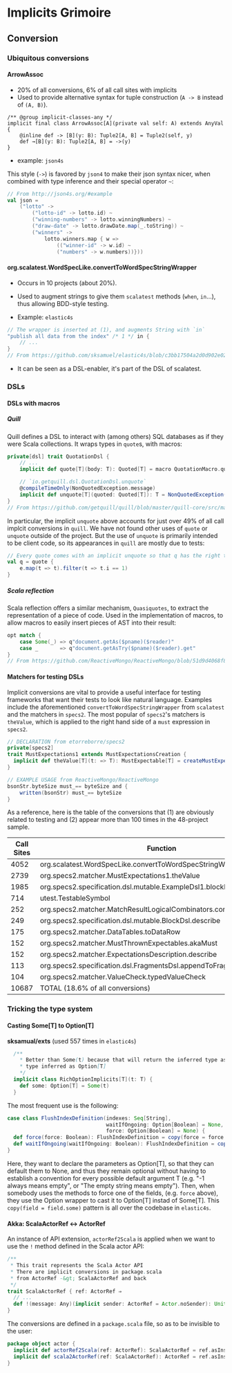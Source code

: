 # Implicits Grimoire

## Conversion

### Ubiquitous conversions 

#### ArrowAssoc

- 20% of all conversions, 6% of all call sites with implicits
- Used to provide alternative syntax for tuple construction (`A -> B` instead of `(A, B)`).

```
/** @group implicit-classes-any */
implicit final class ArrowAssoc[A](private val self: A) extends AnyVal {
    @inline def -> [B](y: B): Tuple2[A, B] = Tuple2(self, y)
    def →[B](y: B): Tuple2[A, B] = ->(y)
}
```

- example: `json4s`

This style (`->`) is favored by `json4` to make their json syntax nicer, when combined with type inference and their special operator `~`:

```scala
// From http://json4s.org/#example
val json =
    ("lotto" ->
        ("lotto-id" -> lotto.id) ~
        ("winning-numbers" -> lotto.winningNumbers) ~
        ("draw-date" -> lotto.drawDate.map(_.toString)) ~
        ("winners" ->
            lotto.winners.map { w =>
                (("winner-id" -> w.id) ~
                ("numbers" -> w.numbers))}))
```

#### org.scalatest.WordSpecLike.convertToWordSpecStringWrapper

- Occurs in 10 projects (about 20%).
- Used to augment strings to give them `scalatest` methods (`when`, `in`...), thus allowing BDD-style testing.

- Example: `elastic4s`
```scala
// The wrapper is inserted at (1), and augments String with `in`
"publish all data from the index" /* 1 */ in {
    // ...
}
// From https://github.com/sksamuel/elastic4s/blob/c3bb17504a2d0d902e02c2a57b1873181f824e22/elastic4s-http-streams/src/test/scala/com/sksamuel/elastic4s/streams/ScrollPublisherIntegrationTest.scala
```

- It can be seen as a DSL-enabler, it's part of the DSL of scalatest.

### DSLs

#### DSLs with macros

##### Quill

Quill defines a DSL to interact with (among others) SQL databases as if they were Scala collections.
It wraps types in `quote`s, with macros:

```scala
private[dsl] trait QuotationDsl {
    // ...
    implicit def quote[T](body: T): Quoted[T] = macro QuotationMacro.quote[T]

    // `io.getquill.dsl.QuotationDsl.unquote`
    @compileTimeOnly(NonQuotedException.message)
    implicit def unquote[T](quoted: Quoted[T]): T = NonQuotedException()
}
// From https://github.com/getquill/quill/blob/master/quill-core/src/main/scala/io/getquill/dsl/QuotationDsl.scala#L31
```

In particular, the implicit `unquote` above accounts for just over 49% of all call implcit conversions in `quill`.
We have not found other uses of `quote` or `unquote` outside of the project. But the use of `unquote` is primarily intended to be client code, so its appearances in `quill` are mostly due to tests:

```scala
// Every quote comes with an implicit unquote so that q has the right type
val q = quote {
    e.map(t => t).filter(t => t.i == 1)
}
```

##### Scala reflection

Scala reflection offers a similar mechanism, `Quasiquotes`, to extract the representation of a piece of code. Used in the implementation of macros, to allow macros to easily insert pieces of AST into their result:

```scala
opt match {
    case Some(_) => q"document.getAs($pname)($reader)"
    case _       => q"document.getAsTry($pname)($reader).get"
}
// From https://github.com/ReactiveMongo/ReactiveMongo/blob/51d9d4068f868e9d38e1c72a2cd4ea4eccb4e119/macros/src/main/scala-2.11/MacroImpl.scala#L191
```


#### Matchers for testing DSLs

Implicit conversions are vital to provide a useful interface for testing frameworks that want their tests to look like natural language. 
Examples include the aforementioned `convertToWordSpecStringWrapper` from `scalatest` and the matchers in `specs2`.
The most popular of `specs2`'s matchers is `theValue`, which is applied to the right hand side of a `must` expression in `specs2`.

```scala
// DECLARATION from etorreborre/specs2
private[specs2]
trait MustExpectations1 extends MustExpectationsCreation {
  implicit def theValue[T](t: => T): MustExpectable[T] = createMustExpectable(t)
}

// EXAMPLE USAGE from ReactiveMongo/ReactiveMongo
bsonStr.byteSize must_== byteSize and {
    written(bsonStr) must_== byteSize
}
```

As a reference, here is the table of the conversions that (1) are obviously related to testing and (2) appear more than 100 times in the 48-project sample.

| Call Sites | Function                                              |                                                                 
|----------|-------------------------------| 
| 4052 |   org.scalatest.WordSpecLike.convertToWordSpecStringWrapper     |       
| 2739 |  org.specs2.matcher.MustExpectations1.theValue                 |     
| 1985 | org.specs2.specification.dsl.mutable.ExampleDsl1.blockExample |                                                                   
| 714 |   utest.TestableSymbol                                                | 
| 252 |   org.specs2.matcher.MatchResultLogicalCombinators.combineMatchResult | 
| 249 |    org.specs2.specification.dsl.mutable.BlockDsl.describe              |
| 175 | org.specs2.matcher.DataTables.toDataRow                       |  
| 152 |    org.specs2.matcher.MustThrownExpectables.akaMust                    | 
| 152 |    org.specs2.matcher.ExpectationsDescription.describe                 | 
| 113 |    org.specs2.specification.dsl.FragmentsDsl.appendToFragments         | 
| 104 |  org.specs2.matcher.ValueCheck.typedValueCheck                       | 
| 10687 | TOTAL (18.6% of all conversions) |

### Tricking the type system

#### Casting Some[T] to Option[T]

**sksamual/exts** (used 557 times in `elastic4s`)

```scala
  /**
    * Better than Some(t) because that will return the inferred type as Some[T], but in a fold we probably want the
    * type inferred as Option[T]
    */
  implicit class RichOptionImplicits[T](t: T) {
    def some: Option[T] = Some(t)
  }
```

The most frequent use is the following:

```scala
case class FlushIndexDefinition(indexes: Seq[String],
                                waitIfOngoing: Option[Boolean] = None,
                                force: Option[Boolean] = None) {
  def force(force: Boolean): FlushIndexDefinition = copy(force = force.some) // HERE
  def waitIfOngoing(waitIfOngoing: Boolean): FlushIndexDefinition = copy(waitIfOngoing = waitIfOngoing.some) // AND HERE
}
```

Here, they want to declare the parameters as Option[T], so that they can default them to None, and thus they remain optional without having to establish a convention for every possible default argument T (e.g. "-1 always means empty", or "The empty string means empty"). Then, when somebody uses the methods to force one of the fields, (e.g. `force` above), they use the Option wrapper to cast it to Option[T] instad of Some[T]. This `copy(field = field.some)` pattern is all over the codebase in `elastic4s`.

#### Akka: ScalaActorRef <-> ActorRef

An instance of API extension, `actorRef2Scala` is applied when we want to use the `!` method defined in the Scala actor API:

```scala
/**
 * This trait represents the Scala Actor API
 * There are implicit conversions in package.scala
 * from ActorRef -&gt; ScalaActorRef and back
 */
trait ScalaActorRef { ref: ActorRef ⇒
  // ...
  def !(message: Any)(implicit sender: ActorRef = Actor.noSender): Unit
}
```

The conversions are defined in a `package.scala` file, so as to be invisible to the user:

```scala
package object actor {
  implicit def actorRef2Scala(ref: ActorRef): ScalaActorRef = ref.asInstanceOf[ScalaActorRef]
  implicit def scala2ActorRef(ref: ScalaActorRef): ActorRef = ref.asInstanceOf[ActorRef]
}
```






